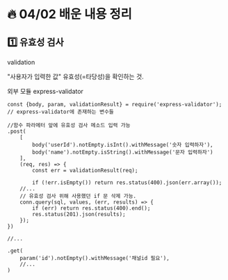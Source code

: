# :fire: 04/02 배운 내용 정리

## :one: 유효성 검사

validation 

"사용자가 입력한 값" 유효성(=타당성)을 확인하는 것.

외부 모듈 express-validator

```
const {body, param, validationResult} = require('express-validator');
// express-validator에 존재하는 변수들

//함수 파라메터 앞에 유효성 검사 메소드 입력 가능 
.post(
    [
        body('userId').notEmpty.isInt().withMessage('숫자 입력하자'),
        body('name').notEmpty.isString().withMessage('문자 입력하자')
    ],
    (req, res) => {
        const err = validationResult(req);

        if (!err.isEmpty()) return res.status(400).json(err.array());
    //...
    // 유효성 검사 위해 사용했던 if 문 삭제 가능.
    conn.query(sql, values, (err, results) => {
        if (err) return res.status(400).end();
        res.status(201).json(results);
    });
})

//...

.get(
    param('id').notEmpty().withMessage('채널id 필요'),
    //...
)

```
